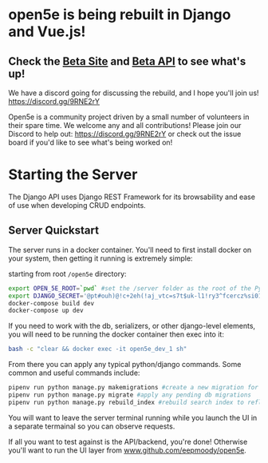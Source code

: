 # open5e is being rebuilt in Django and Vue.js!

## Check the [Beta Site](https://beta.open5e.com) and [Beta API](https://api-beta.open5e.com) to see what's up!

We have a discord going for discussing the rebuild, and I hope you'll join us! https://discord.gg/9RNE2rY 

Open5e is a community project driven by a small number of volunteers in their spare time. We welcome any and all contributions! Please join our Discord to help out: https://discord.gg/9RNE2rY or check out the issue board if you'd like to see what's being worked on!

# Starting the Server

The Django API uses Django REST Framework for its browsability and ease of use when developing CRUD endpoints.

## Server Quickstart

The server runs in a docker container. You'll need to first install docker on your system, then getting it running is extremely simple:

starting from root `/open5e` directory:

``` bash
export OPEN_5E_ROOT=`pwd` #set the /server folder as the root of the Python project
export DJANGO_SECRET='@pt#ouh)@!c+2eh(!aj_vtc=s7t$uk-l1!ry3^fcercz%si01@' # this should be a nukable test key that you're manually replacing at startup time for production
docker-compose build dev
docker-compose up dev
```

If you need to work with the db, serializers, or other django-level elements, you will need to be running the docker container then exec into it:

``` bash
bash -c "clear && docker exec -it open5e_dev_1 sh"
```

From there you can apply any typical python/django commands. Some common and useful commands include:

``` python
pipenv run python manage.py makemigrations #create a new migration for the db
pipenv run python manage.py migrate #apply any pending db migrations
pipenv run python manage.py rebuild_index #rebuild search index to reflect model or indexer changes
```

You will want to leave the server terminal running while you launch the UI in a separate termainal so you can observe requests.

If all you want to test against is the API/backend, you're done! Otherwise you'll want to run the UI layer from www.github.com/eepmoody/open5e.
